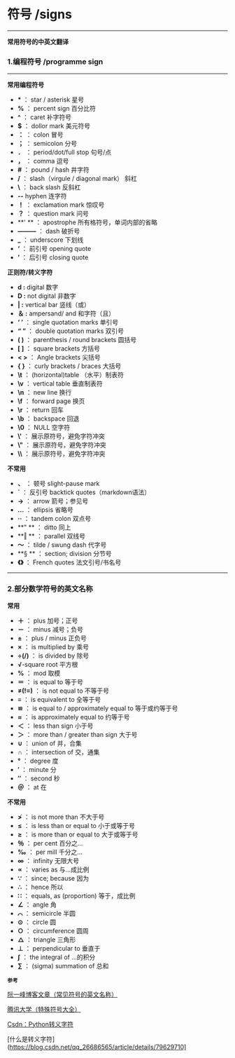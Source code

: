 
# 符号 /signs 
---

**常用符号的中英文翻译**

### 1.编程符号 /programme sign
---

 **常用编程符号**
+ **\***  ：       star / asterisk 星号
+ **%**  ：       percent sign 百分比符
+ **^**  ：       caret  补字符号
+ **$**  ：       dollor mark 美元符号 
+ **：**  ：       colon 冒号 
+ **；**  ：       semicolon 分号  
+ **．**  ：       period/dot/full stop 句号/点
+ **，**  ：       comma 逗号
+ **#**  ：       pound / hash  井字符
+ **/**  ：        slash（virgule / diagonal mark）  斜杠
+ **\\**  ：        back slash  反斜杠
+ **--**  hyphen  连字符
+ **！**  ：      exclamation mark 惊叹号
+ **？**  ：      question mark 问号
+ **' **  ：      apostrophe 所有格符号，单词内部的省略
+ **———**  ：      dash 破折号
+ **_**  ：      underscore 下划线
+ **‘**  ：      前引号 opening  quote
+ **’**  ：      后引号 closing  quote


 **正则符/转义字符**
+ **d :** digital 数字
+ **D :** not digital 非数字
+ **| :** vertical bar  竖线（或）
+ **＆ :** ampersand/ and  和字符（且）
+ **‘ ’**  ：      single quotation marks 单引号
+ **“ ”**  ：      double quotation marks 双引号
+ **( )**  ：      parenthesis / round brackets 圆括号
+ **[ ]**  ：      square brackets 方括号
+ **< >**  ：      Angle brackets 尖括号
+ **{ }**  ：      curly brackets / braces 大括号
+ **\t**  ：      (horizontal)table （水平）制表符 
+ **\v**  ：      vertical table 垂直制表符
+ **\n**  ：      new line 换行
+ **\f**  ：      forward page 换页
+ **\r**  ：      return 回车
+ **\b**  ：      backspace 回退
+ **\0**  ：      NULL 空字符
+ **\\'**  ：      展示原符号，避免字符冲突
+ **\\"**  ：      展示原符号，避免字符冲突
+ **\\\\**  ：      展示原符号，避免字符冲突

 

 **不常用**

+ **、**  ：      顿号 slight-pause mark
+ **\`**  ：      反引号 backtick quotes（markdown语法）
+ **→**  ：      arrow 箭号；参见号
+ **...**  ：      ellipsis 省略号
+ **··**  ：      tandem colon 双点号
+ **" **  ：      ditto 同上
+ **‖  **  ：      parallel 双线号
+ **～**  ：      tilde / swung dash 代字号
+ **§ **  ：       section; division 分节号
+ **《》**  ：      French quotes 法文引号/书名号


---


### 2.部分数学符号的英文名称

**常用**
+ **＋**  ：      plus 加号；正号
+ **－**  ：      minus 减号；负号
+ **±**  ：      plus / minus 正负号
+ **×**  ：      is multiplied by 乘号
+ **÷(/)**  ：      is divided by 除号
+ **√**-square root 平方根
+ **%**  ：      mod 取模
+ **＝**  ：      is equal to 等于号
+ **≠(!=)**  ：      is not equal to 不等于号
+ **≡**  ：      is equivalent to 全等于号
+ **≌**  ：      is equal to / approximately equal to 等于或约等于号
+ **≈**  ：      is approximately equal to 约等于号
+ **＜**  ：      less than sign 小于号
+ **＞**  ：      more than / greater than sign 大于号
+ **∪**  ：      union of 并，合集
+ **∩**  ：      intersection of 交，通集
+ **°**  ：      degree 度
+ **′**  ：      minute 分
+ **″**  ：      second 秒
+ **＠**  ：      at 在

**不常用**
+ **≯**  ：      is not more than 不大于号
+ **≤**  ：      is less than or equal to 小于或等于号
+ **≥**  ：      is more than or equal to 大于或等于号
+ **％**  ：       per cent 百分之…
+ **‰**  ：      per mill 千分之…
+ **∞**  ：      infinity 无限大号
+ **∝**  ：      varies as 与…成比例
+ **∵**  ：      since; because 因为
+ **∴**  ：      hence 所以
+ **∷**  ：      equals, as (proportion) 等于，成比例
+ **∠**  ：      angle 角
+ **⌒**  ：      semicircle 半圆
+ **⊙**  ：      circle 圆
+ **○**  ：      circumference 圆周
+ **△**  ：      triangle 三角形
+ **⊥**  ：      perpendicular to 垂直于
+ **∫**  ：      the integral of …的积分
+ **∑**  ：      (sigma) summation of 总和
 

 **`参考`**

[阮一峰博客文章（常见符号的英文名称）](http://www.ruanyifeng.com/blog/2007/07/english_punctuation.html) 

[腾讯大学（特殊符号大全）](https://cloud.tencent.com/developer/article/1654008)

[Csdn：Python转义字符](https://blog.csdn.net/gezailushang/article/details/84178853)

[什么是转义字符](https://blog.csdn.net/qq_26686565/article/details/79629710]
